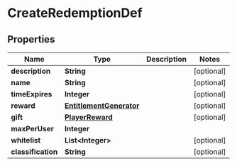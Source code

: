 

# CreateRedemptionDef


## Properties

| Name | Type | Description | Notes |
|------------ | ------------- | ------------- | -------------|
|**description** | **String** |  |  [optional] |
|**name** | **String** |  |  [optional] |
|**timeExpires** | **Integer** |  |  [optional] |
|**reward** | [**EntitlementGenerator**](EntitlementGenerator.md) |  |  [optional] |
|**gift** | [**PlayerReward**](PlayerReward.md) |  |  [optional] |
|**maxPerUser** | **Integer** |  |  |
|**whitelist** | **List&lt;Integer&gt;** |  |  [optional] |
|**classification** | **String** |  |  [optional] |



